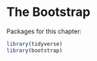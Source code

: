 # The Bootstrap

Packages for this chapter:


```r
library(tidyverse)
library(bootstrap)
```







